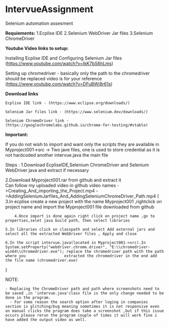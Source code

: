 # IntervueAssignment
Selenium automation assesment 

**Requiements:**
1.Ecplise IDE
2.Selenium WebDriver Jar files
3.Selenium ChromeDriver

**Youtube Video links to setup:**

Installing Ecplise IDE and Configuring Selenium Jar files
(https://www.youtube.com/watch?v=IkK7bS6hLms)

Setting up chromedriver  - basically only the path to the chromedriver should be replaced video is for your reference
(https://www.youtube.com/watch?v=DFuBWi8r61s)

**Download links**

	Ecplise IDE link - (https://www.eclipse.org/downloads/)

	Selenium Jar files link - (https://www.selenium.dev/downloads/)

	Selenium ChromeDriver link - (https://googlechromelabs.github.io/chrome-for-testing/#stable)


**Important:**

If you do not wish to import and want only the scripts they are available in Myproject001->src -> Two jave files, one is used to store credential as it is not hardcoded another intervue.java the main file

  Steps : 
  1.Download EcpliseIDE,Selenium ChromeDriver and Selenium WebDriver java and extract if necessary
  
  2.Download Myproject001.rar from github and extract it  
          Can follow my uploaded video in github video names
              ->Creating_And_importing_the_Project.mp4
              ->AddingSeleniumJarfiles_And_AddingSeleniumChromeDriver_Path.mp4
  {
        3.In ecplise create a new project with the name Myproject001 ,rightclick on project name and import the Myproject001 file downloaded from github
	
        4.Once import is done again right click on project name ,go to properties,selet java build path, then select libraries
        
	5.In libraries click on classpath and select Add external jars and select all the extracted WebDriver files , Apply and close
        
	6.In the script intervue.java(located in Myproject001->src).In System.setProperty("webdriver.chrome.driver", "E:\\chromedriver-win64\\chromedriver.exe"); replace the chromedriver path with the path where you                 extracted the chromedriver in the end add the file name (chromedriver.exe)
        
  }


NOTE:

	- Replacing the ChromeDriver path and path where screenshots need to be saved ,in 'intervue.java'class file is the only change needed to be done in the program.
      - For some reason the search option after loging in companies section is glitching/bug meaning sometimes it is not responsive even on manual clicks the program does take a screenshot ,but if this issue occurs please rerun the program couple of times it will work fine i have added the output video as well.

